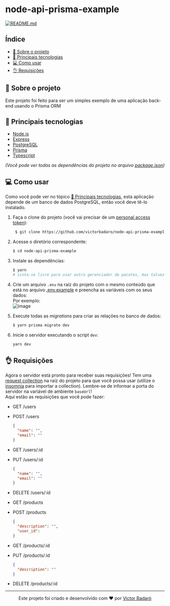 # node-api-prisma-example

[![README.md](https://img.shields.io/badge/-Read%20in%20English-brightgreen?style=for-the-badge)](./README.md)

## Índice
- [🧾 Sobre o projeto](#-sobre-o-projeto)
- [🚀 Principais tecnologias](#-principais-tecnologias)
- [💻 Como usar](#-como-usar)
- [👌 Requisições](#-requisições)

## 🧾 Sobre o projeto
Este projeto foi feito para ser um simples exemplo de uma aplicação back-end usando o Prisma ORM

## 🚀 Principais tecnologias
- [Node.js](https://nodejs.org/)
- [Express](https://expressjs.com/)
- [PostgreSQL](https://www.postgresql.org/)
- [Prisma](https://www.prisma.io/)
- [Typescript](https://www.typescriptlang.org/)

_(Você pode ver todas as dependências do projeto no arquivo [package.json](./package.json))_

## 💻 Como usar
Como você pode ver no tópico [🚀 Principais tecnologias](#-principais-tecnologias), esta aplicação depende de um banco de dados PostgreSQL, então você deve tê-lo instalado.

1. Faça o clone do projeto (você vai precisar de um [personal access token](https://docs.github.com/pt/get-started/getting-started-with-git/about-remote-repositories#cloning-with-https-urls)):
   ```bash
    $ git clone https://github.com/victorbadaro/node-api-prisma-example.git
   ```

2. Acesse o diretório correspondente:
   ```bash
   $ cd node-api-prisma-example
   ```

3. Instale as dependências:
   ```bash
   $ yarn
   # sinta-se livre para usar outro gerenciador de pacotes, mas talvez você queira usar o yarn uma vez que já existe um arquivo yarn.lock na raíz do projeto
   ```

4. Crie um arquivo `.env` na raíz do projeto com o mesmo conteúdo que está no arquivo [.env.example](./.env.example) e preencha as variáveis com os seus dados:<br />
   Por exemplo:<br />
   ![image](https://github.com/victorbadaro/node-api-prisma-example/assets/9096344/4f17cb5d-2929-49b2-895e-a1a23235028f)

5. Execute todas as _migrations_ para criar as relações no banco de dados:
   ```bash
   $ yarn prisma migrate dev
   ```

6. Inicie o servidor executando o script `dev`:
   ```bash
   yarn dev
   ```

## 👌 Requisições
Agora o servidor está pronto para receber suas requisições! Tem uma [request collection](./request_collection.json) na raíz do projeto para que você possa usar (utilize o [insomnia](https://insomnia.rest/) para importar a collection). Lembre-se de informar a porta do servidor na variável de ambiente `baseUrl`!<br />
Aqui estão as requisições que você pode fazer:

- GET /users
- POST /users
  ```json
  {
    "name": "",
    "email": ""
  }
  ```
- GET /users/:id
- PUT /users/:id
  ```json
  {
    "name": "",
    "email": ""
  }
  ```
- DELETE /users/:id

- GET /products
- POST /products
  ```json
  {
    "description": "",
    "user_id": 
  }
  ```
- GET /products/:id
- PUT /products/:id
  ```json
  {
    "description": "" 
  }
  ```
- DELETE /products/:id

---

<p align="center">Este projeto foi criado e desenvolvido com ❤ por <a href="https://github.com/victorbadaro">Victor Badaró</a></p>